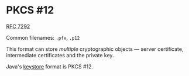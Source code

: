 # PKCS #12

[RFC 7292](https://datatracker.ietf.org/doc/html/rfc7292)

Common filenames: `.pfx`, `.p12`

This format can store _multiple_ cryptographic objects — server certificate, intermediate certificates and the private key.

Java's [keystore](./jks.md) format is PKCS #12.
